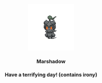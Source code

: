 <p align="center">
    <img src="https://raw.githubusercontent.com/PokeAPI/sprites/master/sprites/pokemon/802.png" width="150" height="150">
</p>
<h3 align="center"> <b>Marshadow</b></h3>
<h3 align="center">Have a terrifying day! (contains irony)</h3>
